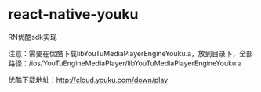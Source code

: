 # react-native-youku
RN优酷sdk实现


注意：需要在优酷下载libYouTuMediaPlayerEngineYouku.a，放到目录下，全部路径：/ios/YouTuEngineMediaPlayer/libYouTuMediaPlayerEngineYouku.a

优酷下载地址：http://cloud.youku.com/down/play